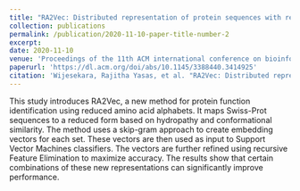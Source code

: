```yaml
---
title: "RA2Vec: Distributed representation of protein sequences with reduced alphabet embeddings"
collection: publications
permalink: /publication/2020-11-10-paper-title-number-2
excerpt: 
date: 2020-11-10
venue: 'Proceedings of the 11th ACM international conference on bioinformatics, computational biology and health informatics.'
paperurl: 'https://dl.acm.org/doi/abs/10.1145/3388440.3414925'
citation: 'Wijesekara, Rajitha Yasas, et al. "RA2Vec: Distributed representation of protein sequences with reduced alphabet embeddings: RA2Vec: distributed representation." Proceedings of the 11th ACM international conference on bioinformatics, computational biology and health informatics. 2020.'
---
```

This study introduces RA2Vec, a new method for protein function identification using reduced amino acid alphabets. It maps Swiss-Prot sequences to a reduced form based on hydropathy and conformational similarity. The method uses a skip-gram approach to create embedding vectors for each set. These vectors are then used as input to Support Vector Machines classifiers. The vectors are further refined using recursive Feature Elimination to maximize accuracy. The results show that certain combinations of these new representations can significantly improve performance.